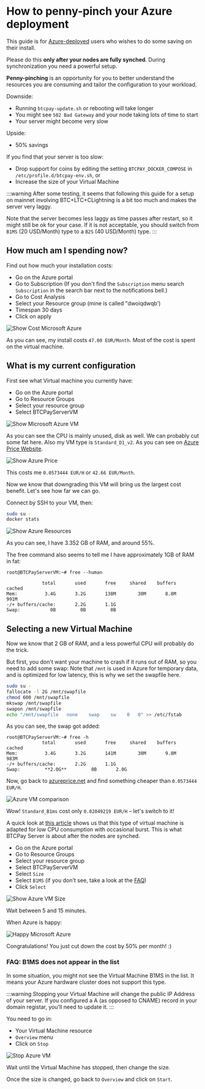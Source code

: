 # How to penny-pinch your Azure deployment

This guide is for [Azure-deployed](https://github.com/btcpayserver/btcpayserver-azure) users who wishes to do some saving on their install.

Please do this **only after your nodes are fully synched**.
During synchronization you need a powerful setup.

**Penny-pinching** is an opportunity for you to better understand the resources you are consuming and tailor the configuration to your workload.

Downside:

- Running `btcpay-update.sh` or rebooting will take longer
- You might see `502 Bad Gateway` and your node taking lots of time to start
- Your server might become very slow

Upside:

- 50% savings

If you find that your server is too slow:

- Drop support for coins by editing the setting `BTCPAY_DOCKER_COMPOSE` in `/etc/profile.d/btcpay-env.sh`, or
- Increase the size of your Virtual Machine

:::warning
After some testing, it seems that following this guide for a setup on mainnet involving BTC+LTC+CLightning is a bit too much and makes the server very laggy.

Note that the server becomes less laggy as time passes after restart, so it might still be ok for your case.
If it is not acceptable, you should switch from `B1MS` (20 USD/Month) type to a `B2S` (40 USD/Month) type.
:::

## How much am I spending now?

Find out how much your installation costs:

- Go on the Azure portal
- Go to Subscription (If you don't find the `Subscription` menu search `Subscription` in the search bar next to the notifications bell.)
- Go to Cost Analysis
- Select your Resource group (mine is called "dwoiqdwqb')
- Timespan 30 days
- Click on apply

![Show Cost Microsoft Azure](../img/ShowCost.png)

As you can see, my install costs `47.00 EUR/Month`.
Most of the cost is spent on the virtual machine.

## What is my current configuration

First see what Virtual machine you currently have:

- Go on the Azure portal
- Go to Resource Groups
- Select your resource group
- Select BTCPayServerVM

![Show Microsoft Azure VM](../img/ShowVM.png)

As you can see the CPU is mainly unused, disk as well. We can probably cut some fat here.
Also my VM type is `Standard_D1_v2`. As you can see on [Azure Price Website](https://azureprice.net/).

![Show Azure Price](../img/ShowPrice.png)

This costs me `0.0573444 EUR/H` or `42.66 EUR/Month`.

Now we know that downgrading this VM will bring us the largest cost benefit.
Let's see how far we can go.

Connect by SSH to your VM, then:

```bash
sudo su -
docker stats
```

![Show Azure Resources](../img/ShowResources.png)

As you can see, I have 3.352 GB of RAM, and around 55%.

The free command also seems to tell me I have approximately 1GB of RAM in fat:

```
root@BTCPayServerVM:~# free --human

             total       used       free     shared    buffers     cached
Mem:          3.4G       3.2G       138M        30M       8.8M       991M
-/+ buffers/cache:       2.2G       1.1G
Swap:           0B         0B         0B
```

## Selecting a new Virtual Machine

Now we know that 2 GB of RAM, and a less powerful CPU will probably do the trick.

But first, you don't want your machine to crash if it runs out of RAM, so you need to add some swap:
Note that `/mnt` is used in Azure for temporary data, and is optimized for low latency, this is why we set the swapfile here.

```bash
sudo su -
fallocate -l 2G /mnt/swapfile
chmod 600 /mnt/swapfile
mkswap /mnt/swapfile
swapon /mnt/swapfile
echo "/mnt/swapfile   none    swap    sw    0   0" >> /etc/fstab
```

As you can see, the swap got added:

```
root@BTCPayServerVM:~# free -h
             total       used       free     shared    buffers     cached
Mem:          3.4G       3.2G       141M        30M       9.8M       983M
-/+ buffers/cache:       2.2G       1.1G
Swap:         **2.0G**         0B       2.0G
```

Now, go back to [azureprice.net](https://azureprice.net/) and find something cheaper than `0.0573444 EUR/H`.

![Azure VM comparison](../img/ShowB1.png)

Wow! `Standard_B1ms` cost only `0.02049219 EUR/H` – let's switch to it!

A quick look at [this article](https://www.singhkays.com/blog/understanding-azure-b-series/) shows us that this type of virtual machine is adapted for low CPU consumption with occasional burst. This is what BTCPay Server is about after the nodes are synched.

- Go on the Azure portal
- Go to Resource Groups
- Select your resource group
- Select BTCPayServerVM
- Select `Size`
- Select `B1MS` (if you don't see, take a look at the [FAQ](#b1ms))
- Click `Select`

![Show Azure VM Size](../img/ShowSize.png)

Wait between 5 and 15 minutes.

When Azure is happy:

![Happy Microsoft Azure](../img/HappyAzure.png)

Congratulations! You just cut down the cost by 50% per month! :)

### FAQ: B1MS does not appear in the list <a name="b1ms"></a>

In some situation, you might not see the Virtual Machine B1MS in the list.
It means your Azure hardware cluster does not support this type.

:::warning
Stopping your Virtual Machine will change the public IP Address of your server. If you configured a A (as opposed to CNAME) record in your domain registar, you'll need to update it.
:::

You need to go in:

- Your Virtual Machine resource
- `Overview` menu
- Click on `Stop`

![Stop Azure VM](../img/StopVM.png)

Wait until the Virtual Machine has stopped, then change the size.

Once the size is changed, go back to `Overview` and click on `Start`.
